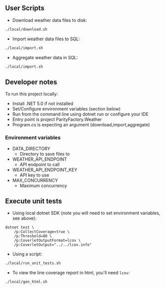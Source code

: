 ## User Scripts
- Download weather data files to disk:
```bash
./local/download.sh
```

- Import weather data files to SQL:
```bash
./local/import.sh
```

- Aggregate weather data in SQL:
```bash
./local/import.sh
```

## Developer notes
To run this project locally:
 * Install .NET 5.0 if not installed
 * Set/Configure environment variables (section below)
 * Run from the command line using dotnet run or configure your IDE
 * Entry point is project ParityFactory.Weather
 * Program.cs is expecting an argument (download,import,aggregate)
 
### Environment variables
* DATA_DIRECTORY
  * Directory to save files to
* WEATHER_API_ENDPOINT
  * API endpoint to call
* WEATHER_API_ENDPOINT_KEY
  * API key to use
* MAX_CONCURRENCY
  * Maximum concurrency

## Execute unit tests
- Using local dotnet SDK (note you will need to set environment variables, see above):
```
dotnet test \
    /p:CollectCoverage=true \
    /p:Threshold=80 \
    /p:CoverletOutputFormat=lcov \
    /p:CoverletOutput="../../lcov.info"
```

- Using a script:
```bash
./local/run_unit_tests.sh
```

- To view the line coverage report in html, you'll need `lcov`:
```bash
./local/gen_html.sh
```
